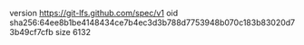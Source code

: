 version https://git-lfs.github.com/spec/v1
oid sha256:64ee8b1be4148434ce7b4ec3d3b788d7753948b070c183b83020d73b49cf7cfb
size 6132
